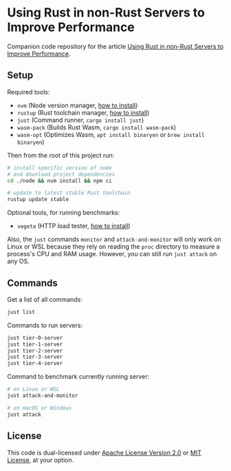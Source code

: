 # Using Rust in non-Rust Servers to Improve Performance

Companion code repository for the article [Using Rust in non-Rust Servers to Improve Performance](https://github.com/pretzelhammer/rust-blog/blob/master/posts/rust-in-non-rust-servers.md).



## Setup

Required tools:
- `nvm` (Node version manager, [how to install](https://github.com/nvm-sh/nvm#installing-and-updating))
- `rustup` (Rust toolchain manager, [how to install](https://rustup.rs/))
- `just` (Command runner, `cargo install just`)
- `wasm-pack` (Builds Rust Wasm, `cargo install wasm-pack`)
- `wasm-opt` (Optimizes Wasm, `apt install binaryen` or `brew install binaryen`)

Then from the root of this project run:
```bash
# install specific version of node
# and download project dependencies
cd ./node && nvm install && npm ci

# update to latest stable Rust toolchain
rustup update stable
```

Optional tools, for running benchmarks:
- `vegeta` (HTTP load tester, [how to install](https://github.com/tsenart/vegeta#install))

Also, the `just` commands `monitor` and `attack-and-monitor` will only work on Linux or WSL because they rely on reading the `proc` directory to measure a process's CPU and RAM usage. However, you can still run `just attack` on any OS.



## Commands

Get a list of all commands:
```bash
just list
```

Commands to run servers:
```bash
just tier-0-server
just tier-1-server
just tier-2-server
just tier-3-server
just tier-4-server
```

Command to benchmark currently running server:
```bash
# on Linux or WSL
just attack-and-monitor

# on macOS or Windows
just attack
```



## License

This code is dual-licensed under [Apache License Version 2.0](./license-apache) or [MIT License](./license-mit), at your option.
